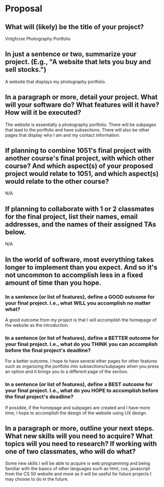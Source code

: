 # Proposal

## What will (likely) be the title of your project?

Vntgfcrse Photography Portfolio

## In just a sentence or two, summarize your project. (E.g., "A website that lets you buy and sell stocks.")

A website that displays my photography portfolio.

## In a paragraph or more, detail your project. What will your software do? What features will it have? How will it be executed?

The website is essentially a photography portfolio. There will be subpages that lead to the portfolio and have subsections. There will also be other pages that display who I am and my contact information.

## If planning to combine 1051's final project with another course's final project, with which other course? And which aspect(s) of your proposed project would relate to 1051, and which aspect(s) would relate to the other course?

N/A

## If planning to collaborate with 1 or 2 classmates for the final project, list their names, email addresses, and the names of their assigned TAs below.

N/A

## In the world of software, most everything takes longer to implement than you expect. And so it's not uncommon to accomplish less in a fixed amount of time than you hope.

### In a sentence (or list of features), define a GOOD outcome for your final project. I.e., what WILL you accomplish no matter what?

A good outcome from my project is that I will accomplish the homepage of the website as the introduction.

### In a sentence (or list of features), define a BETTER outcome for your final project. I.e., what do you THINK you can accomplish before the final project's deadline?

For a better outcome, I hope to have several other pages for other features such as organizing the portfolio into subsections/subpages when you press an option and it brings you to a different page of the section.

### In a sentence (or list of features), define a BEST outcome for your final project. I.e., what do you HOPE to accomplish before the final project's deadline?

If possible, if the homepage and subpages are created and I have more time, I hope to accomplish the design of the website using UX design.  

## In a paragraph or more, outline your next steps. What new skills will you need to acquire? What topics will you need to research? If working with one of two classmates, who will do what?

Some new skills I will be able to acquire is web programming and being familiar with the basics of other languages such as html, css, javascript from the CS 50 website and more as it will be useful for future projects I may choose to do in the future. 
